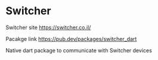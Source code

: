 # Switcher

Switcher site
https://switcher.co.il/

Pacakge link
https://pub.dev/packages/switcher_dart


Native dart package to communicate with Switcher devices
